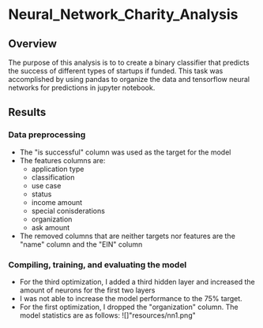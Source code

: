 # Neural_Network_Charity_Analysis

## Overview
The purpose of this analysis is to to create a binary classifier that predicts the success of different types of startups if funded. This task was accomplished by using pandas to organize the data and tensorflow neural networks for predictions in jupyter notebook.

## Results

### Data preprocessing
- The "is successful" column was used as the target for the model
- The features columns are:
  - application type
  - classification
  - use case
  - status
  - income amount
  - special conisderations
  - organization
  - ask amount
- The removed columns that are neither targets nor features are the "name" column and the "EIN" column

### Compiling, training, and evaluating the model
- For the third optimization, I added a third hidden layer and increased the amount of neurons for the first two layers
- I was not able to increase the model performance to the 75% target.
- For the first optimization, I dropped the "organization" column. The model statistics are as follows:
![]"resources/nn1.png"
